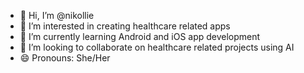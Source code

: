 - 👋 Hi, I’m @nikollie
- 👀 I’m interested in creating healthcare related apps
- 🌱 I’m currently learning Android and iOS app development
- 💞️ I’m looking to collaborate on healthcare related projects using AI
- 😄 Pronouns: She/Her

<!---
nikollie/nikollie is a ✨ special ✨ repository because its `README.md` (this file) appears on your GitHub profile.
You can click the Preview link to take a look at your changes.
--->
